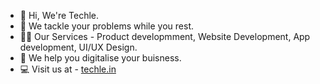 - 👋 Hi, We're Techle.
- 🙌 We tackle your problems while you rest.
- 👨‍💻 Our Services - Product developmment, Website Development, App development, UI/UX Design.
- 🏢 We help you digitalise your buisness.
- 💻 Visit us at - <a href='techle.in'>techle.in</a>
<!---
Techle-in/Techle-in is a ✨ special ✨ repository because its `README.md` (this file) appears on your GitHub profile.
You can click the Preview link to take a look at your changes.
--->
